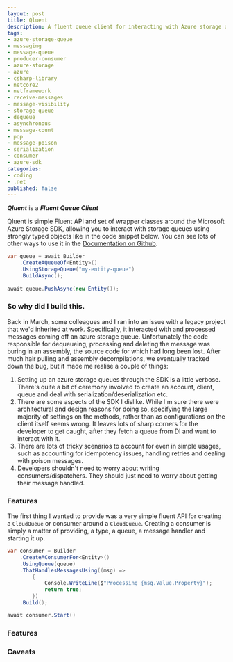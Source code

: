 ```yaml
---
layout: post
title: Qluent
description: A fluent queue client for interacting with Azure storage queues
tags: 
- azure-storage-queue
- messaging
- message-queue
- producer-consumer
- azure-storage
- azure
- csharp-library
- netcore2
- netframework
- receive-messages
- message-visibility
- storage-queue
- dequeue
- asynchronous
- message-count
- pop
- message-poison
- serialization
- consumer
- azure-sdk
categories: 
- coding
- .net
published: false
---
```


***Qluent*** is a ***Fluent Queue Client***

Qluent is simple Fluent API and set of wrapper classes around the Microsoft Azure Storage SDK, allowing you to interact with storage queues using strongly typed objects like in the code snippet below. You can see lots of other ways to use it in the [Documentation on Github][repo-url].

```csharp
var queue = await Builder
    .CreateAQueueOf<Entity>()
    .UsingStorageQueue("my-entity-queue")
    .BuildAsync();
    
await queue.PushAsync(new Entity());
```

### So why did I build this. 

Back in March, some colleagues and I ran into an issue with a legacy project that we'd inherited at work. Specifically, it interacted with and processed messages coming off an azure storage queue. Unfortunately the code responsible for dequeueing, processing and deleting the message was buring in an assembly, the source code for which had long been lost. After much hair pulling and assembly decompilations, we eventually tracked down the bug, but it made me realise a couple of things:

1. Setting up an azure storage queues through the SDK is a little verbose. There's quite a bit of ceremony involved to create an account, client, queue and deal with serialization/deserialization etc.
2. There are some aspects of the SDK I dislike. While I'm sure there were architectural and design reasons for doing so, specifying the large majority of settings on the methods, rather than as configurations on the client itself seems wrong. It leaves lots of sharp corners for the developer to get caught, after they fetch a queue from DI and want to interact with it.
3. There are lots of tricky scenarios to account for even in simple usages, such as accounting for idempotency issues, handling retries and dealing with poison messages.
4. Developers shouldn't need to worry about writing consumers/dispatchers. They should just need to worry about getting their message handled.

### Features

The first thing I wanted to provide was a very simple fluent API for creating a `CloudQueue` or consumer around a `CloudQueue`. Creating a consumer is simply a matter of providing, a type, a queue, a message handler and starting it up.

```csharp
var consumer = Builder
    .CreateAConsumerFor<Entity>()
    .UsingQueue(queue)
    .ThatHandlesMessagesUsing((msg) => 
        { 
            Console.WriteLine($"Processing {msg.Value.Property}"); 
            return true; 
        })
    .Build();

await consumer.Start()
```

### Features



### Caveats




[repo-url]: https://github.com/eoincampbell/Qluent/blob/master/README.md#documentation
[ceremony]: https://github.com/eoincampbell/Qluent/blob/master/README.md#why-do-i-need-this
